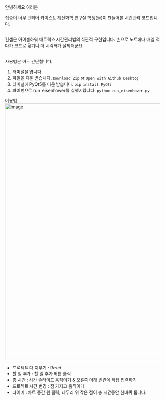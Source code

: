 안녕하세요 여러분

집중이 너무 안되어 카이스트 계산화학 연구실 학생(들)이 만들어본 시간관리 코드입니다.

\
컨셉은 아이젠하워 매트릭스 시간관리법의 직관적 구현입니다.
손으로 노트에다 매일 적다가 코드로 옮기니 더 시각화가 잘되더군요.

\
사용법은 아주 간단합니다.

1. 터미널을 엽니다.
2. 파일을 다운 받습니다. `Download Zip` or `Open with Github Desktop`
3. 터미널에 PyQt5를 다운 받습니다. `pip install PyQt5`
4. 파이썬으로 run_eisenhower를 실행시킵니다. `python run_eisenhower.py`


이용법 
<img width="834" alt="image" src="https://github.com/user-attachments/assets/48409000-6d5b-4944-a815-1b4c38dafc4d" />

* 프로젝트 다 지우기 : Reset
* 할 일 추가 : 할 일 추가 버튼 클릭
* 총 시간 : 시간 슬라이드 움직이기 & 오른쪽 아래 빈칸에 직접 입력하기
* 프로젝트 시간 변경 : 점 가지고 움직이기
* 타이머 : 차트 중간 원 클릭, 테두리 위 작은 점이 총 시간동안 한바퀴 돕니다.
